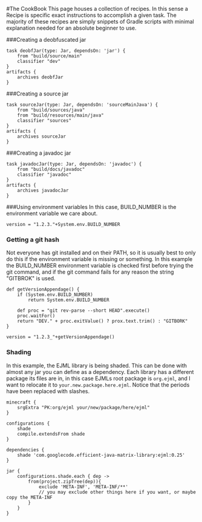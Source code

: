 #The CookBook
This page houses a collection of recipes. In this sense a Recipe is specific exact instructions to accomplish a given task. The majority of these recipes are simply snippets of Gradle scripts with minimal explanation needed for an absolute beginner to use.

###Creating a deobfuscated jar
```
task deobfJar(type: Jar, dependsOn: 'jar') {
    from "build/source/main"
    classifier "dev"
}
artifacts {
    archives deobfJar
}
```

###Creating a source jar
```
task sourceJar(type: Jar, dependsOn: 'sourceMainJava') {
    from "build/sources/java"
    from "build/resources/main/java"
    classifier "sources"
}
artifacts {
    archives sourceJar
}
```

###Creating a javadoc jar
```
task javadocJar(type: Jar, dependsOn: 'javadoc') {
    from "build/docs/javadoc"
    classifier "javadoc"
}
artifacts {
    archives javadocJar
}
```

###Using environment variables
In this case, BUILD_NUMBER is the environment variable we care about.
```
version = "1.2.3."+System.env.BUILD_NUMBER
```

### Getting a git hash
Not everyone has git installed and on their PATH, so it is usually best to only do this if the environment variable is missing or something. In this example the BUILD_NUMBER environment variable is checked first before trying the git command, and if the git command fails for any reason the string "GITBROK" is used.
```
def getVersionAppendage() {
    if (System.env.BUILD_NUMBER)
        return System.env.BUILD_NUMBER

    def proc = "git rev-parse --short HEAD".execute()
    proc.waitFor()
    return "DEV." + proc.exitValue() ? prox.text.trim() : "GITBORK"
}

version = "1.2.3_"+getVersionAppendage()
```

### Shading
In this example, the EJML library is being shaded. This can be done with almost any jar you can define as a dependency. Each library has a different package its files are in, in this case EJMLs root package is ```org.ejml```, and I want to relocate it to ```your.new.package.here.ejml```. Notice that the periods have been replaced with slashes.
```
minecraft {
    srgExtra "PK:org/ejml your/new/package/here/ejml"
}

configurations {
    shade
    compile.extendsFrom shade
}

dependencies {
    shade 'com.googlecode.efficient-java-matrix-library:ejml:0.25'
}

jar {
    configurations.shade.each { dep ->
        from(project.zipTree(dep)){
            exclude 'META-INF', 'META-INF/**'
            // you may exclude other things here if you want, or maybe copy the META-INF
        }
    }
}
```
